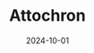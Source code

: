 ---  
layout: startup_page  
title: "Attochron"  
id: "attochron.com"  
permalink: "/attochronattochron.com10012024/"  
website: "https://www.attochron.com/"  
funding_round: "Series A"  
funding_amount: "$15M"  
investors: "TCR, Inc."  
about: "Attochron LLC provides carrier-grade free-space optical communications (FSOC) equipment. Their ALTIS-7 FSOC system uses short coherence length optical signals for high performance and addresses the digital divide. The company holds over 200 patents and patents-pending for its FSOC technology."  
markets: "Telecommunications, Wireless Technology"  
hq: "Lexington, Virginia, United States"  
founded_year: "2016"  
linkedin: "https://www.linkedin.com/company/attochron-llc"  
twitter: "https://twitter.com/attochron1"  
instagram: ""  
facebook: "https://www.facebook.com/Attochron-100057286855177"  
crunchbase: "https://www.crunchbase.com/organization/attochron"  
pitchbook: "https://pitchbook.com/profiles/company/372739-78"  

date_display: "01-Oct-2024"  
date: "2024-10-01"

# SEO Optimization  
meta_title: "Attochron - Series A Funding ($15M)"  
meta_description: "Attochron, Attochron LLC provides carrier-grade free-space optical communications (FSOC) equipment. Their ALTIS-7 FSOC system uses short coherence length optical..."  
meta_keywords: "Attochron, Telecommunications, Wireless Technology, Series A funding"  
canonical_url: "https://startup.projectstartups.com/attochronattochron.com10012024/"  
---